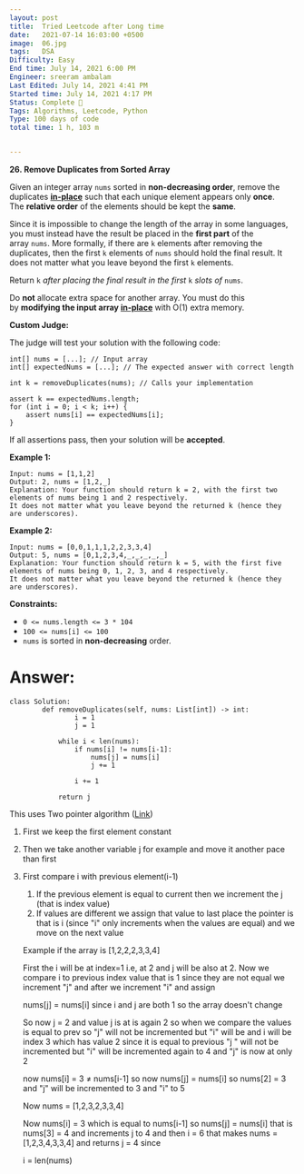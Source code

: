 ```yaml
---
layout: post
title:  Tried Leetcode after Long time
date:   2021-07-14 16:03:00 +0500
image:  06.jpg
tags:   DSA
Difficulty: Easy
End time: July 14, 2021 6:00 PM
Engineer: sreeram ambalam
Last Edited: July 14, 2021 4:41 PM
Started time: July 14, 2021 4:17 PM
Status: Complete 🙌
Tags: Algorithms, Leetcode, Python
Type: 100 days of code
total time: 1 h, 103 m


---
```


**26. Remove Duplicates from Sorted Array**

Given an integer array `nums` sorted in **non-decreasing order**, remove the duplicates **[in-place](https://en.wikipedia.org/wiki/In-place_algorithm)** such that each unique element appears only **once**. The **relative order** of the elements should be kept the **same**.

Since it is impossible to change the length of the array in some languages, you must instead have the result be placed in the **first part** of the array `nums`. More formally, if there are `k` elements after removing the duplicates, then the first `k` elements of `nums` should hold the final result. It does not matter what you leave beyond the first `k` elements.

Return `k` *after placing the final result in the first* `k` *slots of* `nums`.

Do **not** allocate extra space for another array. You must do this by **modifying the input array [in-place](https://en.wikipedia.org/wiki/In-place_algorithm)** with O(1) extra memory.

**Custom Judge:**

The judge will test your solution with the following code:

```
int[] nums = [...]; // Input array
int[] expectedNums = [...]; // The expected answer with correct length

int k = removeDuplicates(nums); // Calls your implementation

assert k == expectedNums.length;
for (int i = 0; i < k; i++) {
    assert nums[i] == expectedNums[i];
}

```

If all assertions pass, then your solution will be **accepted**.

**Example 1:**

```
Input: nums = [1,1,2]
Output: 2, nums = [1,2,_]
Explanation: Your function should return k = 2, with the first two elements of nums being 1 and 2 respectively.
It does not matter what you leave beyond the returned k (hence they are underscores).

```

**Example 2:**

```
Input: nums = [0,0,1,1,1,2,2,3,3,4]
Output: 5, nums = [0,1,2,3,4,_,_,_,_,_]
Explanation: Your function should return k = 5, with the first five elements of nums being 0, 1, 2, 3, and 4 respectively.
It does not matter what you leave beyond the returned k (hence they are underscores).

```

**Constraints:**

- `0 <= nums.length <= 3 * 104`
- `100 <= nums[i] <= 100`
- `nums` is sorted in **non-decreasing** order.

# Answer:

```
class Solution:
		def removeDuplicates(self, nums: List[int]) -> int:
				i = 1
				j = 1
				
		    while i < len(nums):
		        if nums[i] != nums[i-1]:
		            nums[j] = nums[i]
		            j += 1
		
		        i += 1
		
		    return j
```

This uses Two pointer algorithm ([Link](https://www.notion.so/Two-point-Algorithm-418ab33c07714dd69332626b1807c048)) 

1. First we keep the first element constant

2. Then we take another variable j for example and move it another pace than first

3. First compare i with previous element(i-1) 
    1. If the previous element is equal to current then we increment the j (that is index value)
    2. If values are different we assign that value to last place the pointer is that is i (since "i" only increments when the values are equal) and we move on the next value

    Example if the array is [1,2,2,2,3,3,4]

    First the i will be at index=1 i.e, at 2 and j will be also at 2. Now we compare i to previous index value that is 1 since they are not equal we increment "j" and after we increment "i" and assign 

    nums[j] = nums[i] since i and j are both 1 so the array doesn't change

    So now j = 2 and value j is at is again 2 so when we compare the values is equal to prev so "j" will not be incremented but "i" will be and i will be index 3 which has value 2 since it is equal to previous "j " will not be incremented but "i" will be incremented again to 4 and "j" is now at only 2

    now nums[i] = 3 ≠ nums[i-1] so now nums[j] = nums[i] so nums[2] = 3 and "j" will be incremented to 3 and "i" to 5

    Now nums = [1,2,3,2,3,3,4]

    Now nums[i] = 3 which is equal to nums[i-1] so  nums[j] = nums[i] that is nums[3] = 4 and increments j to 4 and then i = 6 that makes nums = [1,2,3,4,3,3,4] and returns j = 4 since
    
    i = len(nums)